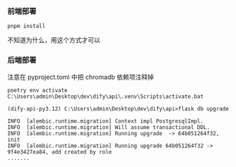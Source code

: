 ### 前端部署

```
pnpm install
```

不知道为什么，用这个方式才可以

### 后端部署

注意在 pyproject.toml 中把 chromadb 依赖项注释掉

```
poetry env activate
C:\Users\admin\Desktop\dev\dify\api\.venv\Scripts\activate.bat
```

```
(dify-api-py3.12) C:\Users\admin\Desktop\dev\dify\api>flask db upgrade

INFO  [alembic.runtime.migration] Context impl PostgresqlImpl.
INFO  [alembic.runtime.migration] Will assume transactional DDL.
INFO  [alembic.runtime.migration] Running upgrade  -> 64b051264f32, init
INFO  [alembic.runtime.migration] Running upgrade 64b051264f32 -> 9f4e3427ea84, add created by role
.......
```

```

```